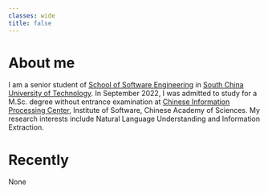 ```yaml
---
classes: wide
title: false
---
```


# About me
I am a senior student of [School of Software Engineering](http://www2.scut.edu.cn/sse/main.htm) in [South China University of Technology](https://www.scut.edu.cn/). In September 2022, 
I was admitted to study for a M.Sc. degree without entrance examination at [Chinese Information Processing Center](http://www.icip.org.cn/), Institute of Software, Chinese Academy of Sciences. My research interests include Natural Language Understanding and Information Extraction.

# Recently
None


<!-- ---
# Original content in `index.html` to activate `layout: home`
layout: home
author_profile: true
--- -->
